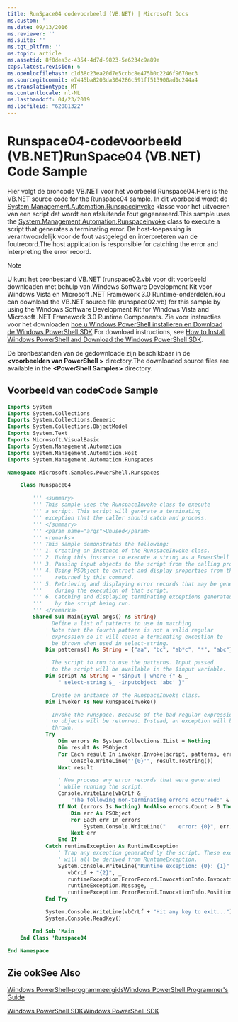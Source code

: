 ```yaml
---
title: RunSpace04 codevoorbeeld (VB.NET) | Microsoft Docs
ms.custom: ''
ms.date: 09/13/2016
ms.reviewer: ''
ms.suite: ''
ms.tgt_pltfrm: ''
ms.topic: article
ms.assetid: 8f0dea3c-4354-4d7d-9823-5e6234c9a89e
caps.latest.revision: 6
ms.openlocfilehash: c1d38c23ea20d7e5ccbc8e475b0c2246f9670ec3
ms.sourcegitcommit: e7445ba8203da304286c591ff513900ad1c244a4
ms.translationtype: MT
ms.contentlocale: nl-NL
ms.lasthandoff: 04/23/2019
ms.locfileid: "62081322"
---
```

# <a name="runspace04--vbnet-code-sample"></a><span data-ttu-id="db668-102">Runspace04-codevoorbeeld (VB.NET)</span><span class="sxs-lookup"><span data-stu-id="db668-102">RunSpace04  (VB.NET) Code Sample</span></span>

<span data-ttu-id="db668-103">Hier volgt de broncode VB.NET voor het voorbeeld Runspace04.</span><span class="sxs-lookup"><span data-stu-id="db668-103">Here is the VB.NET source code for the Runspace04 sample.</span></span> <span data-ttu-id="db668-104">In dit voorbeeld wordt de [System.Management.Automation.Runspaceinvoke](/dotnet/api/System.Management.Automation.RunspaceInvoke) klasse voor het uitvoeren van een script dat wordt een afsluitende fout gegenereerd.</span><span class="sxs-lookup"><span data-stu-id="db668-104">This sample uses the [System.Management.Automation.Runspaceinvoke](/dotnet/api/System.Management.Automation.RunspaceInvoke) class to execute a script that generates a terminating error.</span></span> <span data-ttu-id="db668-105">De host-toepassing is verantwoordelijk voor de fout vastgelegd en interpreteren van de foutrecord.</span><span class="sxs-lookup"><span data-stu-id="db668-105">The host application is responsible for catching the error and interpreting the error record.</span></span>

> [!NOTE]
> <span data-ttu-id="db668-106">U kunt het bronbestand VB.NET (runspace02.vb) voor dit voorbeeld downloaden met behulp van Windows Software Development Kit voor Windows Vista en Microsoft .NET Framework 3.0 Runtime-onderdelen.</span><span class="sxs-lookup"><span data-stu-id="db668-106">You can download the VB.NET source file (runspace02.vb) for this sample by using the Windows Software Development Kit for Windows Vista and Microsoft .NET Framework 3.0 Runtime Components.</span></span> <span data-ttu-id="db668-107">Zie voor instructies voor het downloaden [hoe u Windows PowerShell installeren en Download de Windows PowerShell SDK](/powershell/developer/installing-the-windows-powershell-sdk).</span><span class="sxs-lookup"><span data-stu-id="db668-107">For download instructions, see [How to Install Windows PowerShell and Download the Windows PowerShell SDK](/powershell/developer/installing-the-windows-powershell-sdk).</span></span>
>
> <span data-ttu-id="db668-108">De bronbestanden van de gedownloade zijn beschikbaar in de  **\<voorbeelden van PowerShell >** directory.</span><span class="sxs-lookup"><span data-stu-id="db668-108">The downloaded source files are available in the **\<PowerShell Samples>** directory.</span></span>

## <a name="code-sample"></a><span data-ttu-id="db668-109">Voorbeeld van code</span><span class="sxs-lookup"><span data-stu-id="db668-109">Code Sample</span></span>

```vb
Imports System
Imports System.Collections
Imports System.Collections.Generic
Imports System.Collections.ObjectModel
Imports System.Text
Imports Microsoft.VisualBasic
Imports System.Management.Automation
Imports System.Management.Automation.Host
Imports System.Management.Automation.Runspaces

Namespace Microsoft.Samples.PowerShell.Runspaces

    Class Runspace04

        ''' <summary>
        ''' This sample uses the RunspaceInvoke class to execute
        ''' a script. This script will generate a terminating
        ''' exception that the caller should catch and process.
        ''' </summary>
        ''' <param name="args">Unused</param>
        ''' <remarks>
        ''' This sample demonstrates the following:
        ''' 1. Creating an instance of the RunspaceInvoke class.
        ''' 2. Using this instance to execute a string as a PowerShell script.
        ''' 3. Passing input objects to the script from the calling program.
        ''' 4. Using PSObject to extract and display properties from the objects
        '''    returned by this command.
        ''' 5. Retrieving and displaying error records that may be generated
        '''    during the execution of that script.
        ''' 6. Catching and displaying terminating exceptions generated
        '''    by the script being run.
        ''' </remarks>
        Shared Sub Main(ByVal args() As String)
            ' Define a list of patterns to use in matching
            ' Note that the fourth pattern is not a valid regular
            ' expression so it will cause a terminating exception to
            ' be thrown when used in select-string.
            Dim patterns() As String = {"aa", "bc", "ab*c", "*", "abc"}

            ' The script to run to use the patterns. Input passed
            ' to the script will be available in the $input variable.
            Dim script As String = "$input | where {" & _
                " select-string $_ -inputobject 'abc' }"

            ' Create an instance of the RunspaceInvoke class.
            Dim invoker As New RunspaceInvoke()

            ' Invoke the runspace. Because of the bad regular expression,
            ' no objects will be returned. Instead, an exception will be
            ' thrown.
            Try
                Dim errors As System.Collections.IList = Nothing
                Dim result As PSObject
                For Each result In invoker.Invoke(script, patterns, errors)
                    Console.WriteLine("'{0}'", result.ToString())
                Next result

                ' Now process any error records that were generated
                ' while running the script.
                Console.WriteLine(vbCrLf & _
                    "The following non-terminating errors occurred:" & vbCrLf)
                If Not (errors Is Nothing) AndAlso errors.Count > 0 Then
                    Dim err As PSObject
                    For Each err In errors
                        System.Console.WriteLine("    error: {0}", err.ToString())
                    Next err
                End If
            Catch runtimeException As RuntimeException
                ' Trap any exception generated by the script. These exceptions
                ' will all be derived from RuntimeException.
                System.Console.WriteLine("Runtime exception: {0}: {1}" & _
                   vbCrLf + "{2}", _
                   runtimeException.ErrorRecord.InvocationInfo.InvocationName, _
                   runtimeException.Message, _
                   runtimeException.ErrorRecord.InvocationInfo.PositionMessage)
            End Try

            System.Console.WriteLine(vbCrLf + "Hit any key to exit...")
            System.Console.ReadKey()

        End Sub 'Main
    End Class 'Runspace04

End Namespace
```

<!-- TODO!!!: [!code-csharp[Runspace04.vb](../../powershell-sdk-samples/SDK-2.0/vb/Runspace01/Runspace04.vb#L09-L92 "Runspace04.vb")] -->

## <a name="see-also"></a><span data-ttu-id="db668-110">Zie ook</span><span class="sxs-lookup"><span data-stu-id="db668-110">See Also</span></span>

[<span data-ttu-id="db668-111">Windows PowerShell-programmeergids</span><span class="sxs-lookup"><span data-stu-id="db668-111">Windows PowerShell Programmer's Guide</span></span>](./windows-powershell-programmer-s-guide.md)

[<span data-ttu-id="db668-112">Windows PowerShell SDK</span><span class="sxs-lookup"><span data-stu-id="db668-112">Windows PowerShell SDK</span></span>](../windows-powershell-reference.md)